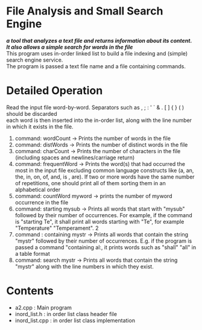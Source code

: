 # File Analysis and Small Search Engine
***a tool that analyzes a text file and returns information about its content. It also allows a simple search for words in the file***  
This program uses in-order linked list to build a file indexing and (simple) search engine service.  
The program is passed a text file name and a file containing commands.  

# Detailed Operation  
Read the input file word-by-word. Separators such as , ; : ' ` &  . [ ] { } ( ) should be discarded  
each word is then inserted into the in-order list, along with the line number in which it exists in the file.  
1. command: wordCount -> Prints the number of words in the file
2. command: distWords -> Prints the number of distinct words in the file
3. command: charCount -> Prints the number of characters in the file (including spaces and newlines/carriage return)
4. command: frequentWord -> Prints the word(s) that had occurred the most
in the input file excluding common language constructs like (a, an, the,
in, on, of, and, is , are). If two or more words have the same number of
repetitions, one should print all of them sorting them in an alphabetical
order
5. command: countWord myword -> prints the number of myword occurrence
in the file
6. command: starting mysub -> Prints all words that start with "mysub"
followed by their number of occurrences. For example, if the command
is "starting Te", it shall print all words starting with "Te", for example
"Temperature" "Temperament".
2
7. command : containing mystr -> Prints all words that contain the string
"mystr" followed by their number of occurrences. E.g. if the program is
passed a command "containing al:, it prints words such as "shall" "all"
in a table format
8. command: search mystr -> Prints all words that contain the string "mystr"
along with the line numbers in which they exist.  
# Contents  
- a2.cpp :  Main program
- inord_list.h : in order list class header file
-  inord_list.cpp : in order list class implementation 
